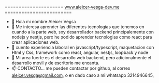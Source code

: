 =====================   www.aleicer-vesga-dev.me  ========================
- 👋 Hola mi nombre Aleicer Vegsa
- 👀 Me interesa aprender las diferentes tecnologias que tenemos en cuando a la parte web, soy desarrollador backend principalemente con nodejs y nestjs, pero he podido   aprender tecnologias como react para crear aplicaciones web.   
- 🌱 cuento experiencia laboral en javascript/typescript, maquetacion con Html y Css, framework como react, angular, nestjs, loopback y node 
- 💞️ Mi area fuerte es el desarrollo web backend, pero adicionalmente el desarrollo movil y de escritorio me encanta.
- 📫 CONTACTO... me pueden contactar por github, al correo aleicer.vesga@gmail.com, o en dado caso a mi whatsapp 3214946645, 
